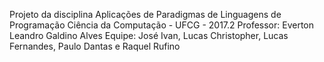 Projeto da disciplina Aplicações de Paradigmas de Linguagens de Programação
Ciência da Computação - UFCG - 2017.2
Professor: Everton Leandro Galdino Alves 
Equipe: José Ivan, Lucas Christopher, Lucas Fernandes, Paulo Dantas e Raquel Rufino
